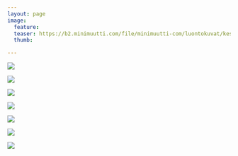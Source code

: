 ```yaml
---
layout: page
image:
  feature:
  teaser: https://b2.minimuutti.com/file/minimuutti-com/luontokuvat/kes%C3%A4/10/DS56028_-245px.jpg
  thumb:

---
```


[![](https://b2.minimuutti.com/file/minimuutti-com/luontokuvat/kes%C3%A4/10/DS56228-800px.jpg)](https://dl.dropboxusercontent.com/sh/ea1wtnz7z734o12/AAAlwmXns2eSa8F6QPCYlh6ba/luontokuvat/kes%C3%A4/10/DS56228.jpg)

[![](https://b2.minimuutti.com/file/minimuutti-com/luontokuvat/kes%C3%A4/10/DS56657-800px.jpg)](https://dl.dropboxusercontent.com/sh/ea1wtnz7z734o12/AACwEFbbCcSlNekHNlXRUb5Ba/luontokuvat/kes%C3%A4/10/DS56657.jpg)

[![](https://b2.minimuutti.com/file/minimuutti-com/luontokuvat/kes%C3%A4/10/DS56686-800px.jpg)](https://dl.dropboxusercontent.com/sh/ea1wtnz7z734o12/AADC_tYvVubucNtGTnN7XJgDa/luontokuvat/kes%C3%A4/10/DS56686.jpg)

[![](https://b2.minimuutti.com/file/minimuutti-com/luontokuvat/kes%C3%A4/10/DS56699-800px.jpg)](https://dl.dropboxusercontent.com/sh/ea1wtnz7z734o12/AACvuD76oHY8v12cj96z9qWya/luontokuvat/kes%C3%A4/10/DS56699.jpg)

[![](https://b2.minimuutti.com/file/minimuutti-com/luontokuvat/kes%C3%A4/10/DS56028-800px.jpg)](https://dl.dropboxusercontent.com/sh/ea1wtnz7z734o12/AAAx5_8TyKQCzgGNJXAJrE-za/luontokuvat/kes%C3%A4/10/DS56028.jpg)

[![](https://b2.minimuutti.com/file/minimuutti-com/luontokuvat/kes%C3%A4/10/DS56031-800px.jpg)](https://dl.dropboxusercontent.com/sh/ea1wtnz7z734o12/AABYYj--Vorg1ItO57JvOiGIa/luontokuvat/kes%C3%A4/10/DS56031.jpg)

[![](https://b2.minimuutti.com/file/minimuutti-com/luontokuvat/kes%C3%A4/10/DS56028_1-800px.jpg)](https://dl.dropboxusercontent.com/sh/ea1wtnz7z734o12/AABJjQBGwadgUi8AwSIWDE5xa/luontokuvat/kes%C3%A4/10/DS56028_1.jpg)

